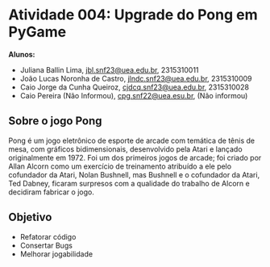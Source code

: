 # Atividade 004: Upgrade do Pong em PyGame

__Alunos:__
- Juliana Ballin Lima, jbl.snf23@uea.edu.br, 2315310011 
- João Lucas Noronha de Castro, jlndc.snf23@uea.edu.br, 2315310009
- Caio Jorge da Cunha Queiroz, cjdcq.snf23@uea.edu.br, 2315310028
- Caio Pereira (Não Informou), cpg.snf22@uea.esu.br, (Não informou)

## Sobre o jogo Pong 
Pong é um jogo eletrônico de esporte de arcade com temática de tênis de mesa, com gráficos bidimensionais, desenvolvido pela Atari e lançado originalmente em 1972.
Foi um dos primeiros jogos de arcade; foi criado por Allan Alcorn como um exercício de treinamento atribuído a ele pelo cofundador da Atari, Nolan Bushnell, mas Bushnell e o cofundador da Atari, Ted Dabney, ficaram surpresos com a qualidade do trabalho de Alcorn e decidiram fabricar o jogo.

## Objetivo
- Refatorar código
- Consertar Bugs
- Melhorar jogabilidade
